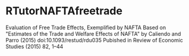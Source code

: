 # RTutorNAFTAfreetrade
Evaluation of Free Trade Effects, Exemplified by NAFTA 
Based on "Estimates of the Trade and Welfare Effects of NAFTA" by Caliendo and Parro (2015)
doi:10.1093/restud/rdu035
Pubished in Review of Economic Studies (2015) 82, 1–44
